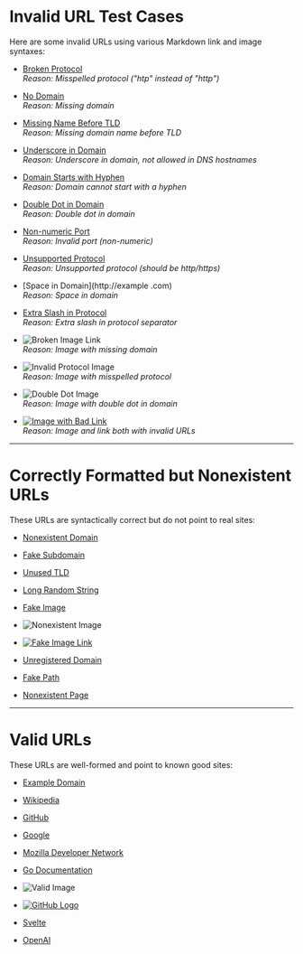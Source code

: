 
# Invalid URL Test Cases

Here are some invalid URLs using various Markdown link and image syntaxes:

- [Broken Protocol](htp://invalid-url.com)  
  *Reason: Misspelled protocol ("htp" instead of "http")*

- [No Domain](http://)  
  *Reason: Missing domain*

- [Missing Name Before TLD](http://.com)  
  *Reason: Missing domain name before TLD*

- [Underscore in Domain](http://invalid_domain)  
  *Reason: Underscore in domain, not allowed in DNS hostnames*

- [Domain Starts with Hyphen](http://-example.com)  
  *Reason: Domain cannot start with a hyphen*

- [Double Dot in Domain](http://example..com)  
  *Reason: Double dot in domain*

- [Non-numeric Port](http://example.com:abc)  
  *Reason: Invalid port (non-numeric)*

- [Unsupported Protocol](ftp://example.com)  
  *Reason: Unsupported protocol (should be http/https)*

- [Space in Domain](http://example .com)  
  *Reason: Space in domain*

- [Extra Slash in Protocol](http:///example.com)  
  *Reason: Extra slash in protocol separator*

- ![Broken Image Link](http://)  
  *Reason: Image with missing domain*

- ![Invalid Protocol Image](htp://invalid-url.com/image.png)  
  *Reason: Image with misspelled protocol*

- ![Double Dot Image](http://example..com/pic.jpg)  
  *Reason: Image with double dot in domain*

- [![Image with Bad Link](http://)](htp://invalid-url.com)  
  *Reason: Image and link both with invalid URLs*

---

# Correctly Formatted but Nonexistent URLs

These URLs are syntactically correct but do not point to real sites:

- [Nonexistent Domain](https://this-domain-does-not-exist-123456789.com)

- [Fake Subdomain](https://foo.bar.baz.nonexistent-tld)

- [Unused TLD](https://example.madeuptld)

- [Long Random String](https://abcdefg1234567890.example.com)

- [Fake Image](https://notarealwebsite.com/image.png)

- ![Nonexistent Image](https://this-image-does-not-exist.com/pic.jpg)

- [![Fake Image Link](https://notarealwebsite.com/fake.png)](https://notarealwebsite.com/page)

- [Unregistered Domain](https://unregistered-website-xyz.com)

- [Fake Path](https://example.com/this/path/does/not/exist)

- [Nonexistent Page](https://example.com/404notfound)

---

# Valid URLs

These URLs are well-formed and point to known good sites:

- [Example Domain](https://example.com)

- [Wikipedia](https://en.wikipedia.org/wiki/Main_Page)

- [GitHub](https://github.com)

- [Google](https://www.google.com)

- [Mozilla Developer Network](https://developer.mozilla.org)

- [Go Documentation](https://go.dev/doc/)

- ![Valid Image](https://upload.wikimedia.org/wikipedia/commons/4/47/PNG_transparency_demonstration_1.png)

- [![GitHub Logo](https://github.githubassets.com/images/modules/logos_page/GitHub-Mark.png)](https://github.com)

- [Svelte](https://svelte.dev)

- [OpenAI](https://openai.com)




